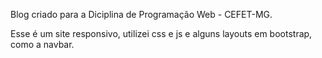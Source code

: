 Blog criado para a Diciplina de Programação Web - CEFET-MG.

Esse é um site responsivo, utilizei css e js e alguns layouts em bootstrap, como a navbar.











